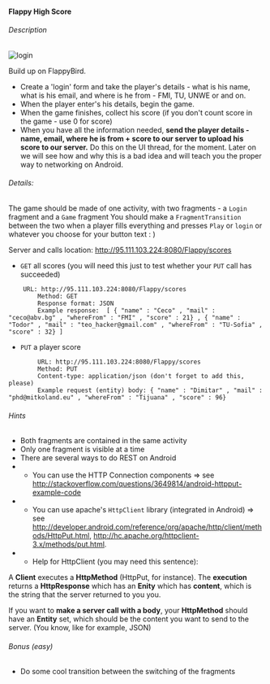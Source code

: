 #### Flappy High Score

###### Description
![login](http://i.imgur.com/0UiVo8t.png)

Build up on FlappyBird. 
- Create a 'login' form and take the player's details - what is his name, what is his email, and where is he from - FMI, TU, UNWE or and on.
- When the player enter's his details, begin the game.
- When the game finishes, collect his score (if you don't count score in the game - use 0 for score)
- When you have all the information needed,  **send the player details - name, email, where he is from + score to our server to upload his score to our server.**
Do this on the UI thread, for the moment. Later on we will see how and why this is a bad idea and will teach you the proper way to networking on Android.

###### Details:
The game should be made of one activity, with two fragments - a `Login` fragment and a `Game` fragment
You should make a `FragmentTransition` between the two when a player fills everything and presses `Play` or `login` or whatever you choose for your button text : ) 

Server and calls location:  http://95.111.103.224:8080/Flappy/scores

- `GET` all scores (you will need this just to test whether your `PUT` call has succeeded)
```
	URL: http://95.111.103.224:8080/Flappy/scores
        Method: GET
        Response format: JSON
        Example response:  [ { "name" : "Ceco" , "mail" : "ceco@abv.bg" , "whereFrom" : "FMI" , "score" : 21} , { "name" : "Todor" , "mail" : "teo_hacker@gmail.com" , "whereFrom" : "TU-Sofia" , "score" : 32} ]
```

- `PUT` a player score
```
        URL: http://95.111.103.224:8080/Flappy/scores
        Method: PUT
        Content-type: application/json (don't forget to add this, please)
        Example request (entity) body: { "name" : "Dimitar" , "mail" : "phd@mitkoland.eu" , "whereFrom" : "Tijuana" , "score" : 96}
```


###### Hints

- Both fragments are contained in the same activity
- Only one fragment is visible at a time
- There are several ways to do REST on Android 
- - You can use the HTTP Connection components => see http://stackoverflow.com/questions/3649814/android-httpput-example-code
- - You can use apache's `HttpClient` library (integrated in Android) => see http://developer.android.com/reference/org/apache/http/client/methods/HttpPut.html, http://hc.apache.org/httpclient-3.x/methods/put.html.
- - Help for HttpClient (you may need this sentence):  

A **Client** executes a **HttpMethod** (HttpPut, for instance). The **execution** returns a **HttpResponse** which has an **Enity** which has **content**, which is the string that the server returned to you you.  

If you want to **make a server call with a body**, your **HttpMethod** should have an **Entity** set, which should be the content you want to send to the server. (You know, like for example, JSON)

###### Bonus (easy)
- Do some cool transition between the switching of the fragments

